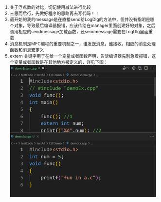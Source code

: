 1. 关于浮点数的对比，切记使用减法进行比较
2. 三思而后行，先做好程序的思路再去写代码！！
3. 最开始的我的message是在直接send给LogDlg的方法中，但并没有指明是哪个对象，导致最后编译器报错，应该传给在manager里面创建好的对象，之后调用相应的sendmessage加载函数，还sendmessage需要在LogDlg里面重载
4. 消息机制是MFC编程的重要机制之一，谁发送消息，谁接收，相应的消息处理函数和消息宏定义
5. extern 关键字用于在给一个变量或者函数声明，告诉编译器先别急着报错，这个变量或者函数是在其他地方被定义的，详见下图：
![图 1](../Bin/image/2022-09-19-externDemo.png)  
